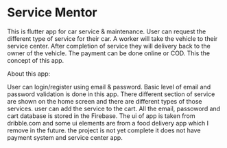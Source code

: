 # Service Mentor

This is flutter app for car service & maintenance. User can request the different type of service for their car. A worker will take the vehicle to their service center. After completion of service they will delivery back to the owner of the vehicle. The payment can be done online or COD. This the concept of this app.

About this app:

User can login/register using email & password. Basic level of email and password validation is done in this app. There different section of service are shown on the home screen and there are different types of those services. user can add the service to the cart. All the email, passoword and cart database is stored in the Firebase. The ui of app is taken from dribble.com and some ui elements are from a food delivery app which I remove in the future. the project is not yet complete it does not have payment system and service center app.
